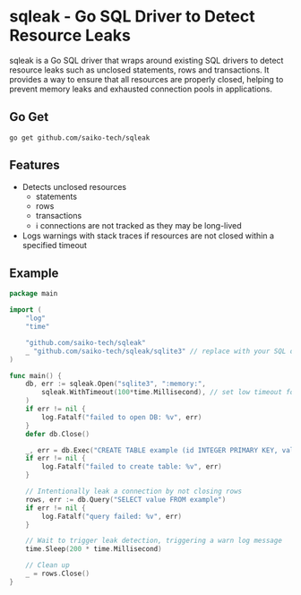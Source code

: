 # sqleak - Go SQL Driver to Detect Resource Leaks

sqleak is a Go SQL driver that wraps around existing SQL drivers to detect resource leaks such as unclosed statements, rows and transactions. It provides a way to ensure that all resources are properly closed, helping to prevent memory leaks and exhausted connection pools in applications.

## Go Get

    go get github.com/saiko-tech/sqleak

## Features

- Detects unclosed resources
  - statements
  - rows
  - transactions
  - :information_source: connections are not tracked as they may be long-lived
- Logs warnings with stack traces if resources are not closed within a specified timeout

## Example

```go
package main

import (
    "log"
    "time"

    "github.com/saiko-tech/sqleak"
    _ "github.com/saiko-tech/sqleak/sqlite3" // replace with your SQL driver
)

func main() {
	db, err := sqleak.Open("sqlite3", ":memory:",
		sqleak.WithTimeout(100*time.Millisecond), // set low timeout for demonstration
	)
	if err != nil {
		log.Fatalf("failed to open DB: %v", err)
	}
	defer db.Close()

	_, err = db.Exec("CREATE TABLE example (id INTEGER PRIMARY KEY, value TEXT)")
	if err != nil {
		log.Fatalf("failed to create table: %v", err)
	}

	// Intentionally leak a connection by not closing rows
	rows, err := db.Query("SELECT value FROM example")
	if err != nil {
		log.Fatalf("query failed: %v", err)
	}

	// Wait to trigger leak detection, triggering a warn log message
	time.Sleep(200 * time.Millisecond)

	// Clean up
	_ = rows.Close()
}
```
